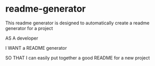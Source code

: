 # readme-generator

This readme generator is designed to automatically create a readme generator for a project

AS A developer

I WANT a README generator

SO THAT I can easily put together a good README for a new project
